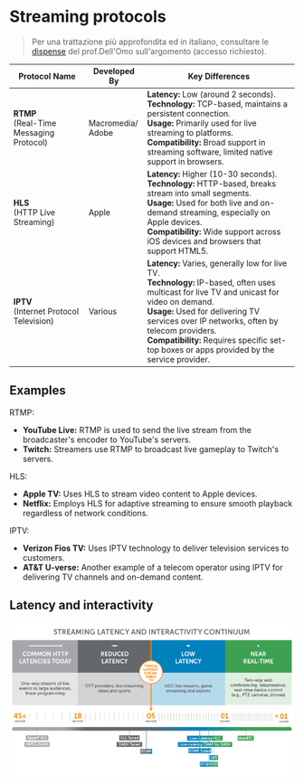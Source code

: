 # Streaming protocols

> Per una trattazione più approfondita ed in italiano, consultare le [dispense](https://classroom.google.com/c/NjIzODMzMzc0NjU3/m/NjkzNTIyNTgxNjE4/details) del prof.Dell'Omo sull'argomento (accesso richiesto).

| Protocol Name | Developed By | Key Differences|
|---------------|--------------|----------------|
| **RTMP** <br> (Real-Time Messaging Protocol)      | Macromedia/<br>Adobe        | **Latency:** Low (around 2 seconds). <br>**Technology:** TCP-based, maintains a persistent connection.<br> **Usage:** Primarily used for live streaming to platforms. <br>**Compatibility:** Broad support in streaming software, limited native support in browsers.                                                                                      |
| **HLS** <br> (HTTP Live Streaming)      | Apple        | **Latency:** Higher (10-30 seconds). <br>**Technology:** HTTP-based, breaks stream into small segments. <br>**Usage:** Used for both live and on-demand streaming, especially on Apple devices. <br>**Compatibility:** Wide support across iOS devices and browsers that support HTML5.                                                                         |
| **IPTV** <br> (Internet Protocol Television)      | Various      | **Latency:** Varies, generally low for live TV. <br>**Technology:** IP-based, often uses multicast for live TV and unicast for video on demand. <br>**Usage:** Used for delivering TV services over IP networks, often by telecom providers. <br>**Compatibility:** Requires specific set-top boxes or apps provided by the service provider. |

## Examples

RTMP:
- **YouTube Live:** RTMP is used to send the live stream from the broadcaster's encoder to YouTube's servers.
- **Twitch:** Streamers use RTMP to broadcast live gameplay to Twitch's servers.
  
HLS:
- **Apple TV:** Uses HLS to stream video content to Apple devices.
- **Netflix:** Employs HLS for adaptive streaming to ensure smooth playback regardless of network conditions.

IPTV:
- **Verizon Fios TV:** Uses IPTV technology to deliver television services to customers.
- **AT&T U-verse:** Another example of a telecom operator using IPTV for delivering TV channels and on-demand content.

## Latency and interactivity

![latency](./streaming.png)
